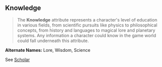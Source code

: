 Knowledge
---------

> The __Knowledge__ attribute represents a character's level of education in various fields, from scientific pursuits like physics to philosophical concepts, from history and languages to magical lore and planetary systems. Any information a character could know in the game world could fall underneath this attribute.

__Alternate Names:__ Lore, Wisdom, <span title='Solar'>Science</span>

See [Scholar](scholar.md)
